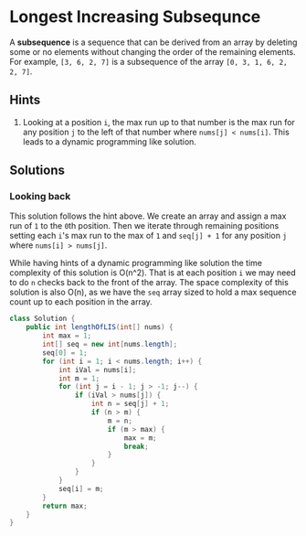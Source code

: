 # Longest Increasing Subsequnce

A **subsequence** is a sequence that can be derived from an array by deleting
some or no elements without changing the order of the remaining elements. For
example, `[3, 6, 2, 7]` is a subsequence of the array `[0, 3, 1, 6, 2, 2, 7]`.

## Hints

1. Looking at a position `i`, the max run up to that number is the max run for
   any position `j` to the left of that number where `nums[j] < nums[i]`. This
   leads to a dynamic programming like solution.

## Solutions

### Looking back

This solution follows the hint above. We create an array and assign a max run
of `1` to the `0`th position. Then we iterate through remaining positions
setting each `i`'s max run to the max of `1` and `seq[j] + 1` for any position
`j` where `nums[i] > nums[j]`.

While having hints of a dynamic programming like solution the time complexity
of this solution is O(n^2). That is at each position `i` we may need to do `n`
checks back to the front of the array. The space complexity of this solution
is also O(n), as we have the `seq` array sized to hold a max sequence count
up to each position in the array.

```java
class Solution {
    public int lengthOfLIS(int[] nums) {
        int max = 1;
        int[] seq = new int[nums.length];
        seq[0] = 1;
        for (int i = 1; i < nums.length; i++) {
            int iVal = nums[i];
            int m = 1;
            for (int j = i - 1; j > -1; j--) {
                if (iVal > nums[j]) {
                    int n = seq[j] + 1;
                    if (n > m) {
                        m = n;
                        if (m > max) {
                            max = m;
                            break;
                        }
                    }
                }
            }
            seq[i] = m;
        }
        return max;
    }
}
```
